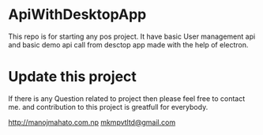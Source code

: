 # ApiWithDesktopApp
This repo is for starting any pos project.
It have basic User management api and basic demo api call from desctop app made with the help of electron.

# Update this project
If there is any Question related to project then please feel free to contact me.
and contribution to this project is greatfull for everybody.

http://manojmahato.com.np
mkmpvtltd@gmail.com

